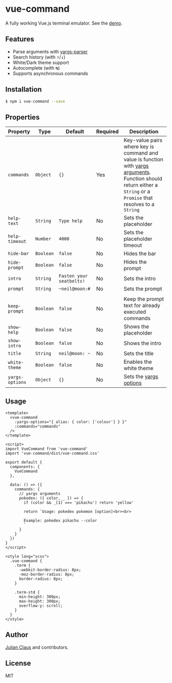 # vue-command

A fully working Vue.js terminal emulator. See the [demo](https://ndabap.github.io/vue-command/).

## Features

- Parse arguments with [yargs-parser](https://www.npmjs.com/package/yargs-parser)
- Search history (with <kbd>↑</kbd>/<kbd>↓</kbd>)
- White/Dark theme support
- Autocomplete (with <kbd>↹</kbd>)
- Supports asynchronous commands

## Installation

```bash
$ npm i vue-command --save
```

## Properties

| Property        | Type      | Default                  | Required | Description                                                                                                                                                                                                          |
|-----------------|-----------|--------------------------|----------|----------------------------------------------------------------------------------------------------------------------------------------------------------------------------------------------------------------------|
| `commands`      | `Object`  | `{}`                     | Yes      | Key-value pairs where key is command and value is function with [yargs arguments](https://github.com/yargs/yargs-parser#readme). Function should return either a `String` or a `Promise` that resolves to a `String` |
| `help-text`     | `String`  | `Type help`              | No       | Sets the placeholder                                                                                                                                                                                                 |
| `help-timeout`  | `Number`  | `4000`                   | No       | Sets the placeholder timeout                                                                                                                                                                                         |
| `hide-bar`      | `Boolean` | `false`                  | No       | Hides the bar                                                                                                                                                                                                        |
| `hide-prompt`   | `Boolean` | `false`                  | No       | Hides the prompt                                                                                                                                                                                                     |
| `intro`         | `String`  | `Fasten your seatbelts!` | No       | Sets the intro                                                                                                                                                                                                       |
| `prompt`        | `String`  | `~neil@moon:#`           | No       | Sets the prompt      
                                 |
| `keep-prompt`     | `Boolean` | `false`                  | No       | Keep the prompt text for already executed commands                                                                                                                                                                                                 |
| `show-help`     | `Boolean` | `false`                  | No       | Shows the placeholder                                                                                                                                                                                                |
| `show-intro`    | `Boolean` | `false`                  | No       | Shows the intro                                                                                                                                                                                                      |
| `title`         | `String`  | `neil@moon: ~`           | No       | Sets the title                                                                                                                                                                                                       |
| `white-theme`   | `Boolean` | `false`                  | No       | Enables the white theme                                                                                                                                                                                              |
| `yargs-options` | `Object`  | `{}`                     | No       | Sets the [yargs options](https://github.com/yargs/yargs-parser#readme)                                                                                                                                               |

## Usage

```vue
<template>
  <vue-command
    :yargs-options="{ alias: { color: ['colour'] } }"
    :commands="commands"
  />
</template>

<script>
import VueCommand from 'vue-command'
import 'vue-command/dist/vue-command.css'

export default {
  components: {
    VueCommand
  },

  data: () => ({
    commands: {
      // yargs arguments
      pokedex: ({ color, _ }) => {
        if (color && _[1] === 'pikachu') return 'yellow'

        return `Usage: pokedex pokemon [option]<br><br>

        Example: pokedex pikachu --color
        `
      }
    }
  })
}
</script>

<style lang="scss">
  .vue-command {
    .term {
      -webkit-border-radius: 8px;
      -moz-border-radius: 8px;
      border-radius: 8px;
    }

    .term-std {
      min-height: 300px;
      max-height: 300px;
      overflow-y: scroll;
    }
  }
</style>
```

## Author

[Julian Claus](https://www.julian-claus.de) and contributors.

## License

MIT
